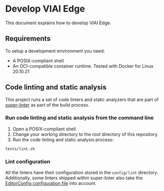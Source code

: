 # Develop VIAI Edge

This document explains how to develop VIAI Edge.

## Requirements

To setup a development environment you need:

- A POSIX-compliant shell
- An OCI-compatible container runtime. Tested with Docker for Linux 20.10.21

## Code linting and static analysis

This project runs a set of code linters and static analyzers that are part of
[super-linter](https://github.com/github/super-linter) as part of the build
process.

### Run code linting and static analysis from the command line

1. Open a POSIX-compliant shell.
1. Change your working directory to the root directory of this repository.
1. Run the code linting and static analysis process:

```shell
tests/lint.sh
```

### Lint configuration

All the linters have their configuration stored in the `config/lint` directory.
Additionally, some linters shipped within super-linter also take the
[EditorConfig configuration file](../.editorconfig)
into account.
